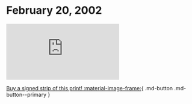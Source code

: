 # February 20, 2002

![](https://www.achewood.com/comic.php?date=02202002)

[Buy a signed strip of this print! :material-image-frame:](https://achewood-holiday-pop-up.myshopify.com/products/strip#02202002){ .md-button .md-button--primary }
